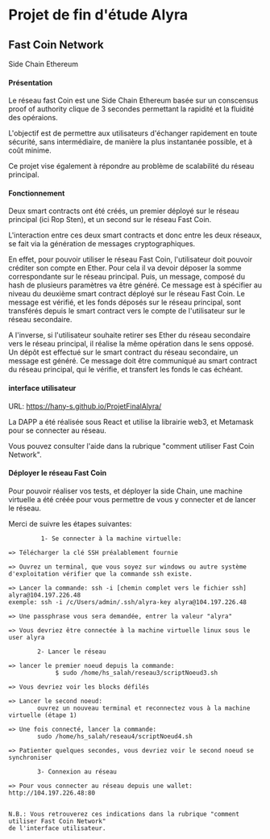 <h1>Projet de fin d'étude Alyra</h1>

<h2>Fast Coin Network</h2>

Side Chain Ethereum

<h4>Présentation</h4>

Le réseau fast Coin est une Side Chain Ethereum basée sur un conscensus proof of authority clique de 3 secondes permettant 
la rapidité et la fluidité des opéraions.

L'objectif est de permettre aux utilisateurs d'échanger rapidement en toute sécurité, sans intermédiaire, de manière la plus instantanée possible, et à coût minime.

Ce projet vise également à répondre au problème de scalabilité du réseau principal.


<h4>Fonctionnement</h4>

Deux smart contracts ont été créés, un premier déployé sur le réseau principal (ici Rop Sten), 
et un second sur le réseau Fast Coin.

L'interaction entre ces deux smart contracts et donc entre les deux réseaux, se fait via la génération de messages
cryptographiques.

En effet, pour pouvoir utiliser le réseau Fast Coin, l'utilisateur doit pouvoir créditer son compte en Ether.
Pour cela il va devoir déposer la somme correspondante sur le réseau principal. Puis, un message, composé du hash
de plusieurs paramètres va être généré.
Ce message est à spécifier au niveau du deuxième smart contract déployé sur le réseau Fast Coin.
Le message est vérifié, et les fonds déposés sur le réseau principal, sont transférés depuis le smart contract
vers le compte de l'utilisateur sur le réseau secondaire.

A l'inverse, si l'utilisateur souhaite retirer ses Ether du réseau secondaire vers le réseau principal,
il réalise la même opération dans le sens opposé.
Un dépôt est effectué sur le smart contract du réseau secondaire, un message est généré.
Ce message doit être communiqué au smart contract du réseau principal, qui le vérifie,
et transfert les fonds le cas échéant.


<h4>interface utilisateur</h4>

URL: https://hany-s.github.io/ProjetFinalAlyra/

La DAPP a été réalisée sous React et utilise la librairie web3, et Metamask pour se connecter au réseau.

Vous pouvez consulter l'aide dans la rubrique "comment utiliser Fast Coin Network".


<h4>Déployer le réseau Fast Coin</h4>

Pour pouvoir réaliser vos tests, et déployer la side Chain, une machine virtuelle a été créée
pour vous permettre de vous y connecter et de lancer le réseau.

Merci de suivre les étapes suivantes:

             1- Se connecter à la machine virtuelle:

    => Télécharger la clé SSH préalablement fournie

    => Ouvrez un terminal, que vous soyez sur windows ou autre système d'exploitation vérifier que la commande ssh existe.
            
    => Lancer la commande: ssh -i [chemin complet vers le fichier ssh] alyra@104.197.226.48
    exemple: ssh -i /c/Users/admin/.ssh/alyra-key alyra@104.197.226.48

    => Une passphrase vous sera demandée, entrer la valeur "alyra"

    => Vous devriez être connectée à la machine virtuelle linux sous le user alyra

            2- Lancer le réseau

    => lancer le premier noeud depuis la commande:
                 $ sudo /home/hs_salah/reseau3/scriptNoeud3.sh

    => Vous devriez voir les blocks défilés

    => Lancer le second noeud:
            ouvrez un nouveau terminal et reconnectez vous à la machine virtuelle (étape 1)

    => Une fois connecté, lancer la commande:
            sudo /home/hs_salah/reseau4/scriptNoeud4.sh

    => Patienter quelques secondes, vous devriez voir le second noeud se synchroniser

            3- Connexion au réseau

    => Pour vous connecter au réseau depuis une wallet: http://104.197.226.48:80


    N.B.: Vous retrouverez ces indications dans la rubrique "comment utiliser Fast Coin Network"
    de l'interface utilisateur.


